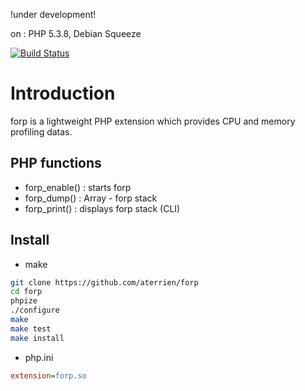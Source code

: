 !under development!

on : PHP 5.3.8,  Debian Squeeze

[![Build Status](https://secure.travis-ci.org/aterrien/forp.png?branch=master)](http://travis-ci.org/aterrien/forp)


# Introduction #

forp is a lightweight PHP extension which provides CPU and memory profiling datas.

## PHP functions ##
- forp_enable() : starts forp
- forp_dump() : Array - forp stack
- forp_print() : displays forp stack (CLI)

## Install ##

* make
```sh
git clone https://github.com/aterrien/forp
cd forp
phpize
./configure
make
make test
make install
```

* php.ini
```ini
extension=forp.so
```

